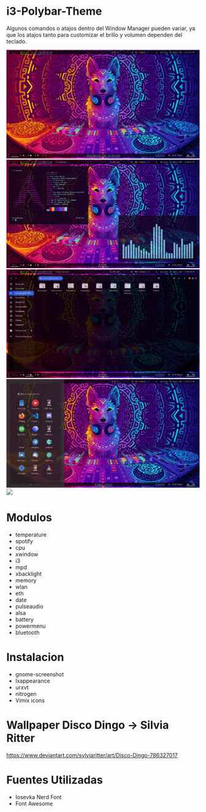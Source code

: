 # i3-Polybar-Theme
Algunos comandos o atajos dentro del Window Manager pueden variar, ya que los atajos tanto para customizar el brillo y volumen dependen del teclado.

![](./Screenshot1.png)
![](./Screenshot2.png)
![](./Screenshot3.png)
![](./Screenshot4.png)
![](./Screenshot5.png)

# Modulos

- temperature
- spotify
- cpu
- xwindow
- i3
- mpd
- xbacklight
- memory
- wlan
- eth
- date
- pulseaudio
- alsa
- battery
- powermenu
- bluetooth

# Instalacion

* gnome-screenshot
* lxappearance
* urxvt
* nitrogen
* Vimix icons
 
# Wallpaper Disco Dingo -> Silvia Ritter
https://www.deviantart.com/sylviaritter/art/Disco-Dingo-786327017

# Fuentes Utilizadas

* Iosevka Nerd Font
* Font Awesome


